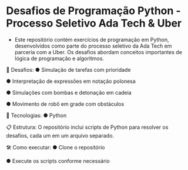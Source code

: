 # Desafios de Programação Python - Processo Seletivo Ada Tech & Uber

* Este repositório contém exercícios de programação em Python, desenvolvidos como parte do processo seletivo da Ada Tech em parceria com a Uber. Os desafios abordam conceitos importantes de lógica de programação e algoritmos.

🎯 Desafios:
● Simulação de tarefas com prioridade

● Interpretação de expressões em notação polonesa

● Simulações com bombas e detonação em cadeia

● Movimento de robô em grade com obstáculos


🚀 Tecnologias:
● Python


📋 Estrutura:
O repositório inclui scripts de Python para resolver os desafios, cada um em um arquivo separado.

🛠️ Como executar:
● Clone o repositório

● Execute os scripts conforme necessário

